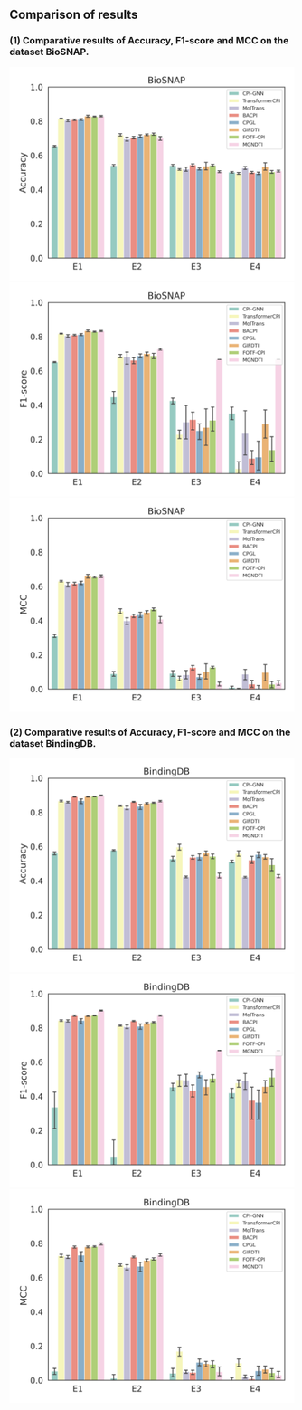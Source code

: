 ## Comparison of results
### (1) Comparative results of Accuracy, F1-score and MCC on the dataset BioSNAP.
![](./biosnap_Accuracy_barplot.png)
![](./biosnap_F1-score_barplot.png)
![](./biosnap_MCC_barplot.png)

### (2) Comparative results of Accuracy, F1-score and MCC on the dataset BindingDB.
![](./bindingdb_Accuracy_barplot.png)
![](./bindingdb_F1-score_barplot.png)
![](./bindingdb_MCC_barplot.png)
